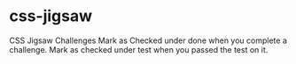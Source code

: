# css-jigsaw
CSS Jigsaw Challenges
Mark as Checked under done when you complete a challenge. 
Mark as checked under test when you passed the test on it. 
